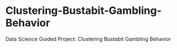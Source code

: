 # Clustering-Bustabit-Gambling-Behavior
Data Science Guided Project: Clustering Bustabit Gambling Behavior
